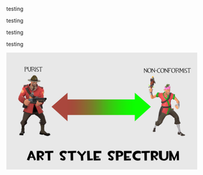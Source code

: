 testing

testing

testing


testing

![Alt text](https://raw.githubusercontent.com/TF2Workshop/TF2Workshop.github.io/refs/heads/main/artstylespectrum.png)
